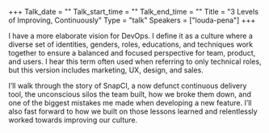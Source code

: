 +++
Talk_date = ""
Talk_start_time = ""
Talk_end_time = ""
Title = "3 Levels of Improving, Continuously"
Type = "talk"
Speakers = ["louda-pena"]
+++

I have a more elaborate vision for DevOps. I define it as a culture
where a diverse set of identities, genders, roles, educations, and
techniques work together to ensure a balanced and focused perspective
for team, product, and users. I hear this term often used when referring
to only technical roles, but this version includes marketing, UX,
design, and sales.

I’ll walk through the story of SnapCI, a now defunct continuous delivery
tool, the unconscious silos the team built, how we broke them down, and
one of the biggest mistakes me made when developing a new feature. I’ll
also fast forward to how we built on those lessons learned and
relentlessly worked towards improving our culture.
